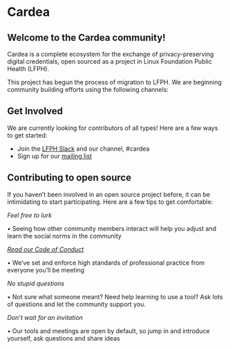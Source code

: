 # Cardea

## Welcome to the Cardea community!

Cardea is a complete ecosystem for the exchange of privacy-preserving digital credentials, open sourced as a project in Linux Foundation Public Health (LFPH).

This project has begun the process of migration to LFPH. We are beginning community building efforts using the following channels:

<!--- ## Announcements: 

Mark your calendar: The Launch Meeting of the Cardea User Group meeting will take place May 13, 2021, 9am PDT

Zoom information: Topic: Cardea User Group Meeting

Join Zoom Meetinghttps://us02web.zoom.us/j/3933667495?pwd=ZnlPSDJBcnljL0svS1djVGswcS84QT09
Meeting ID:393 366 7495
Passcode: 528433

One tap mobile
+16699009128,,3933667495# US (San Jose)
+12532158782,,3933667495# US (Tacoma)

Dial by your location
+1 669 900 9128 US (San Jose)
+1 253 215 8782 US (Tacoma)
+1 346 248 7799 US (Houston)
+1 646 558 8656 US (New York)
+1 301 715 8592 US (Washington DC)
+1 312 626 6799 US (Chicago)

Meeting ID:393 366 7495

Find your local number:https://us02web.zoom.us/u/kexKOPG9Mr --->

## Get Involved

We are currently looking for contributors of all types! Here are a few ways to get started:

* Join the [LFPH Slack](https://slack.lfph.io) and our channel, #cardea
* Sign up for our [mailing list](https://lists.lfph.io/g/cardea)

## Contributing to open source

If you haven’t been involved in an open source project before, it can be intimidating to start participating. Here are a few tips to get comfortable: 

*Feel free to lurk*

• Seeing how other community members interact will help you adjust and learn the social norms in the community

*[Read our Code of Conduct](https://github.com/lfph/foundation/blob/main/code-of-conduct.md)*

• We’ve set and enforce high standards of professional practice from everyone you’ll be meeting

*No stupid questions*

• Not sure what someone meant? Need help learning to use a tool? Ask lots of questions and let the community support you.

*Don’t wait for an invitation*

• Our tools and meetings are open by default, so jump in and introduce yourself, ask questions and share ideas

